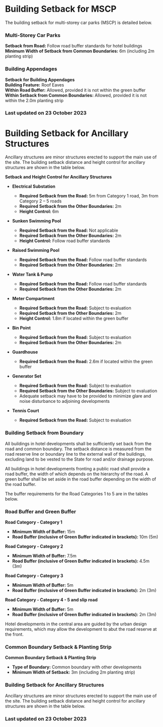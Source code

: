 # Building Setback for MSCP

The building setback for multi-storey car parks (MSCP) is detailed below.

### Multi-Storey Car Parks

**Setback from Road:** Follow road buffer standards for hotel buildings  
**Minimum Width of Setback from Common Boundaries:** 6m (including 2m planting strip)

### Building Appendages

**Setback for Building Appendages**  
**Building Feature:** Roof Eaves  
**Within Road Buffer:** Allowed, provided it is not within the green buffer  
**Within Setback from Common Boundaries:** Allowed, provided it is not within the 2.0m planting strip

### Last updated on 23 October 2023

# Building Setback for Ancillary Structures

Ancillary structures are minor structures erected to support the main use of the site. The building setback distance and height control for ancillary structures are shown in the table below.

**Setback and Height Control for Ancillary Structures**

- **Electrical Substation**
  - **Required Setback from the Road:** 5m from Category 1 road, 3m from Category 2 – 5 roads  
  - **Required Setback from the Other Boundaries:** 2m  
  - **Height Control:** 6m

- **Sunken Swimming Pool**
  - **Required Setback from the Road:** Not applicable  
  - **Required Setback from the Other Boundaries:** 2m  
  - **Height Control:** Follow road buffer standards

- **Raised Swimming Pool**
  - **Required Setback from the Road:** Follow road buffer standards  
  - **Required Setback from the Other Boundaries:** 2m

- **Water Tank & Pump**
  - **Required Setback from the Road:** Follow road buffer standards  
  - **Required Setback from the Other Boundaries:** 2m

- **Meter Compartment**
  - **Required Setback from the Road:** Subject to evaluation  
  - **Required Setback from the Other Boundaries:** 2m  
  - **Height Control:** 1.8m if located within the green buffer

- **Bin Point**
  - **Required Setback from the Road:** Subject to evaluation  
  - **Required Setback from the Other Boundaries:** 2m

- **Guardhouse**
  - **Required Setback from the Road:** 2.6m if located within the green buffer

- **Generator Set**
  - **Required Setback from the Road:** Subject to evaluation  
  - **Required Setback from the Other Boundaries:** Subject to evaluation  
  - Adequate setback may have to be provided to minimize glare and noise disturbance to adjoining developments

- **Tennis Court**
  - **Required Setback from the Road:** Subject to evaluation

### Building Setback from Boundary

All buildings in hotel developments shall be sufficiently set back from the road and common boundary. The setback distance is measured from the road reserve line or boundary line to the external wall of the buildings, excluding land to be vested to the State for road and/or drainage purpose.

All buildings in hotel developments fronting a public road shall provide a road buffer, the width of which depends on the hierarchy of the road. A green buffer shall be set aside in the road buffer depending on the width of the road buffer.

The buffer requirements for the Road Categories 1 to 5 are in the tables below.

### Road Buffer and Green Buffer

**Road Category - Category 1**  
- **Minimum Width of Buffer:** 15m  
- **Road Buffer (inclusive of Green Buffer indicated in brackets):** 10m (5m)

**Road Category - Category 2**  
- **Minimum Width of Buffer:** 7.5m  
- **Road Buffer (inclusive of Green Buffer indicated in brackets):** 4.5m (3m)

**Road Category - Category 3**  
- **Minimum Width of Buffer:** 5m  
- **Road Buffer (inclusive of Green Buffer indicated in brackets):** 2m (3m)

**Road Category - Category 4 - 5 and slip road**  
- **Minimum Width of Buffer:** 5m  
- **Road Buffer (inclusive of Green Buffer indicated in brackets):** 2m (3m)

Hotel developments in the central area are guided by the urban design requirements, which may allow the development to abut the road reserve at the front.

### Common Boundary Setback & Planting Strip

**Common Boundary Setback & Planting Strip**  
- **Type of Boundary:** Common boundary with other developments  
- **Minimum Width of Setback:** 3m (including 2m planting strip) 

### Building Setback for Ancillary Structures

Ancillary structures are minor structures erected to support the main use of the site. The building setback distance and height control for ancillary structures are shown in the table below.

### Last updated on 23 October 2023
